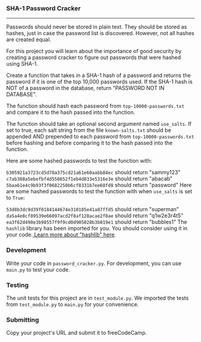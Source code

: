 ### SHA-1 Password Cracker
---
Passwords should never be stored in plain text. They should be stored as hashes, just in case the password list is discovered. However, not all hashes are created equal.

For this project you will learn about the importance of good security by creating a password cracker to figure out passwords that were hashed using SHA-1.

Create a function that takes in a SHA-1 hash of a password and returns the password if it is one of the top 10,000 passwords used. If the SHA-1 hash is NOT of a password in the database, return "PASSWORD NOT IN DATABASE".

The function should hash each password from `top-10000-passwords.txt` and compare it to the hash passed into the function.

The function should take an optional second argument named `use_salts`. If set to true, each salt string from the file `known-salts.txt` should be appended AND prepended to each password from `top-10000-passwords.txt` before hashing and before comparing it to the hash passed into the function.

Here are some hashed passwords to test the function with:

`b305921a3723cd5d70a375cd21a61e60aabb84ec` should return "sammy123"
`c7ab388a5ebefbf4d550652f1eb4d833e5316e3e` should return "abacab"
`5baa61e4c9b93f3f0682250b6cf8331b7ee68fd8` should return "password"
Here are some hashed passwords to test the function with when `use_salts` is set to `True`:

`53d8b3dc9d39f0184144674e310185e41a87ffd5` should return "superman"
`da5a4e8cf89539e66097acd2f8af128acae2f8ae` should return "q1w2e3r4t5"
`ea3f62d498e3b98557f9f9cd0d905028b3b019e1` should return "bubbles1"
The `hashlib` library has been imported for you. You should consider using it in your code.[ Learn more about "hashlib" here](https://docs.python.org/3/library/hashlib.html).

### Development
Write your code in `password_cracker.py`. For development, you can use `main.py` to test your code.

### Testing
The unit tests for this project are in `test_module.py`. We imported the tests from `test_module.py` to `main.py` for your convenience.

### Submitting
Copy your project's URL and submit it to freeCodeCamp.